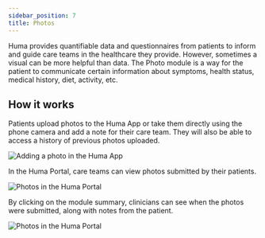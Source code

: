 ```yaml
---
sidebar_position: 7
title: Photos 
---
```


Huma provides quantifiable data and questionnaires from patients to inform and guide care teams in the healthcare they provide. However, sometimes a visual can be more helpful than data. The Photo module is a way for the patient to communicate certain information about symptoms, health status, medical history, diet, activity, etc.

## How it works

Patients upload photos to the Huma App or take them directly using the phone camera and add a note for their care team. They will also be able to access a history of previous photos uploaded.

![Adding a photo in the Huma App](./assets/photos.png)

In the Huma Portal, care teams can view photos submitted by their patients. 

![Photos in the Huma Portal](./assets/cp-patient-summary-photos.png)

By clicking on the module summary, clinicians can see when the photos were submitted, along with notes from the patient.

![Photos in the Huma Portal](./assets/cp-module-details-photos.png)
